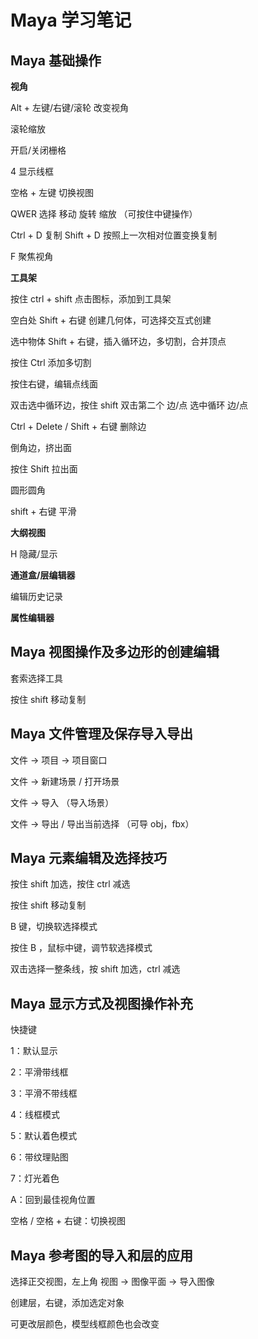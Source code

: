 # Maya 学习笔记

## Maya 基础操作

**视角**

Alt + 左键/右键/滚轮 改变视角

滚轮缩放

开启/关闭栅格

4 显示线框

空格 + 左键 切换视图

 QWER  选择 移动 旋转 缩放 （可按住中键操作）

Ctrl + D 复制	Shift + D 按照上一次相对位置变换复制

F 聚焦视角



**工具架**

按住 ctrl + shift 点击图标，添加到工具架

空白处 Shift + 右键 创建几何体，可选择交互式创建

选中物体 Shift + 右键，插入循环边，多切割，合并顶点

按住 Ctrl 添加多切割

按住右键，编辑点线面

双击选中循环边，按住 shift 双击第二个 边/点 选中循环 边/点

Ctrl + Delete / Shift + 右键 删除边

倒角边，挤出面

按住 Shift 拉出面

圆形圆角

shift + 右键 平滑



**大纲视图**

H 隐藏/显示



**通道盒/层编辑器**

编辑历史记录



**属性编辑器**



## Maya 视图操作及多边形的创建编辑

套索选择工具

按住 shift 移动复制

## Maya 文件管理及保存导入导出

文件 -> 项目 -> 项目窗口

文件 -> 新建场景 / 打开场景

文件 -> 导入 （导入场景）

文件 -> 导出 / 导出当前选择 （可导 obj，fbx）

## Maya 元素编辑及选择技巧

按住 shift 加选，按住 ctrl 减选

按住 shift 移动复制

B 键，切换软选择模式

按住 B ，鼠标中键，调节软选择模式

双击选择一整条线，按 shift 加选，ctrl 减选

## Maya 显示方式及视图操作补充

快捷键

1：默认显示

2：平滑带线框

3：平滑不带线框

4：线框模式

5：默认着色模式

6：带纹理贴图

 7：灯光着色

A：回到最佳视角位置

空格 / 空格 + 右键：切换视图

## Maya 参考图的导入和层的应用

选择正交视图，左上角 视图 -> 图像平面 -> 导入图像

创建层，右键，添加选定对象

可更改层颜色，模型线框颜色也会改变

